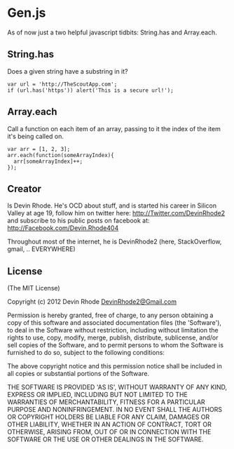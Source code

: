 Gen.js
=================

As of now just a two helpful javascript tidbits: String.has and Array.each.

String.has
----------

Does a given string have a substring in it?

    var url = 'http://TheScoutApp.com';
    if (url.has('https')) alert('This is a secure url!');


Array.each
-----------

Call a function on each item of an array, passing to it the index of the item it's being called on.

    var arr = [1, 2, 3];
    arr.each(function(someArrayIndex){
      arr[someArrayIndex]++;
    });

Creator
---------------

Is Devin Rhode. He's OCD about stuff, and is started his career in Silicon Valley at age 19, follow him on twitter here: http://Twitter.com/DevinRhode2 and subscribe to his public posts on facebook at: http://Facebook.com/Devin.Rhode404

Throughout most of the internet, he is DevinRhode2 (here, StackOverflow, gmail, .. EVERYWHERE)


License
---------------

(The MIT License)

Copyright (c) 2012 Devin Rhode <DevinRhode2@Gmail.com>

Permission is hereby granted, free of charge, to any person obtaining a copy of this software and associated documentation files (the 'Software'), to deal in the Software without restriction, including without limitation the rights to use, copy, modify, merge, publish, distribute, sublicense, and/or sell copies of the Software, and to permit persons to whom the Software is furnished to do so, subject to the following conditions:

The above copyright notice and this permission notice shall be included in all copies or substantial portions of the Software.

THE SOFTWARE IS PROVIDED 'AS IS', WITHOUT WARRANTY OF ANY KIND, EXPRESS OR IMPLIED, INCLUDING BUT NOT LIMITED TO THE WARRANTIES OF MERCHANTABILITY, FITNESS FOR A PARTICULAR PURPOSE AND NONINFRINGEMENT. IN NO EVENT SHALL THE AUTHORS OR COPYRIGHT HOLDERS BE LIABLE FOR ANY CLAIM, DAMAGES OR OTHER LIABILITY, WHETHER IN AN ACTION OF CONTRACT, TORT OR OTHERWISE, ARISING FROM, OUT OF OR IN CONNECTION WITH THE SOFTWARE OR THE USE OR OTHER DEALINGS IN THE SOFTWARE.